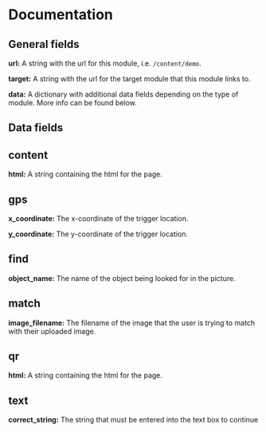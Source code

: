 # Documentation

## General fields
**url:** A string with the url for this module, i.e. `/content/demo`.

**target:** A string with the url for the target module that this module links to.

**data:** A dictionary with additional data fields depending on the type of module.  More info can be found below.

## Data fields

content
-------
**html:** A string containing the html for the page.

gps
---
**x_coordinate:** The x-coordinate of the trigger location.

**y_coordinate:** The y-coordinate of the trigger location.

find
----
**object_name:** The name of the object being looked for in the picture.

match
-----
**image_filename:** The filename of the image that the user is trying to match with their uploaded image.

qr
--
**html:** A string containing the html for the page.

text
----
**correct_string:** The string that must be entered into the text box to continue
